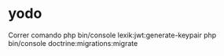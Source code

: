 # yodo
Correr comando 
php bin/console lexik:jwt:generate-keypair
php bin/console doctrine:migrations:migrate
